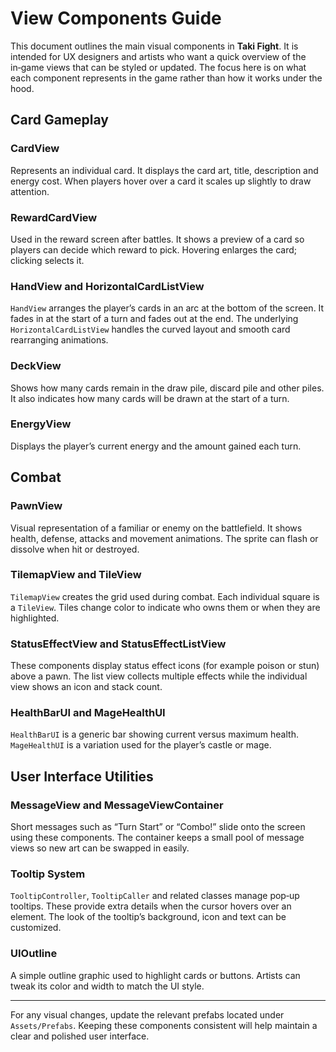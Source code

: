 # View Components Guide

This document outlines the main visual components in **Taki Fight**. It is intended for UX designers and artists who want a quick overview of the in‑game views that can be styled or updated. The focus here is on what each component represents in the game rather than how it works under the hood.

## Card Gameplay

### CardView
Represents an individual card. It displays the card art, title, description and energy cost. When players hover over a card it scales up slightly to draw attention.

### RewardCardView
Used in the reward screen after battles. It shows a preview of a card so players can decide which reward to pick. Hovering enlarges the card; clicking selects it.

### HandView and HorizontalCardListView
`HandView` arranges the player’s cards in an arc at the bottom of the screen. It fades in at the start of a turn and fades out at the end. The underlying `HorizontalCardListView` handles the curved layout and smooth card rearranging animations.

### DeckView
Shows how many cards remain in the draw pile, discard pile and other piles. It also indicates how many cards will be drawn at the start of a turn.

### EnergyView
Displays the player’s current energy and the amount gained each turn.

## Combat

### PawnView
Visual representation of a familiar or enemy on the battlefield. It shows health, defense, attacks and movement animations. The sprite can flash or dissolve when hit or destroyed.

### TilemapView and TileView
`TilemapView` creates the grid used during combat. Each individual square is a `TileView`. Tiles change color to indicate who owns them or when they are highlighted.

### StatusEffectView and StatusEffectListView
These components display status effect icons (for example poison or stun) above a pawn. The list view collects multiple effects while the individual view shows an icon and stack count.

### HealthBarUI and MageHealthUI
`HealthBarUI` is a generic bar showing current versus maximum health. `MageHealthUI` is a variation used for the player’s castle or mage.

## User Interface Utilities

### MessageView and MessageViewContainer
Short messages such as “Turn Start” or “Combo!” slide onto the screen using these components. The container keeps a small pool of message views so new art can be swapped in easily.

### Tooltip System
`TooltipController`, `TooltipCaller` and related classes manage pop‑up tooltips. These provide extra details when the cursor hovers over an element. The look of the tooltip’s background, icon and text can be customized.

### UIOutline
A simple outline graphic used to highlight cards or buttons. Artists can tweak its color and width to match the UI style.

---

For any visual changes, update the relevant prefabs located under `Assets/Prefabs`. Keeping these components consistent will help maintain a clear and polished user interface.
